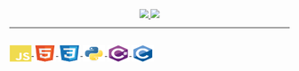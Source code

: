 <div align="center">
  <a href="https://github.com/FVitorr">
  <img height="250em" src="https://github-readme-stats.vercel.app/api?username=FVitorr&show_icons=true&theme=dracula&include_all_commits=true&count_private=true"/>
  <img height="250em" src="https://github-readme-stats.vercel.app/api/top-langs/?username=FVitorr&layout=compact&langs_count=15&theme=dark"/>
</div>
<hr>
<div style="display: inline_block" aling="center"><br>
  <img align="center" alt="FVitorr-Js" height="30" width="40" src="https://raw.githubusercontent.com/devicons/devicon/master/icons/javascript/javascript-plain.svg">
  <img align="center" alt="FVitorr-HTML" height="30" width="40" src="https://raw.githubusercontent.com/devicons/devicon/master/icons/html5/html5-original.svg">
  <img align="center" alt="FVitorr-CSS" height="30" width="40" src="https://raw.githubusercontent.com/devicons/devicon/master/icons/css3/css3-original.svg">
  <img align="center" alt="FVitorr-Python" height="30" width="40" src="https://raw.githubusercontent.com/devicons/devicon/master/icons/python/python-original.svg">
  <img align="center" alt="FVitorr-Csharp" height="30" width="40" src="https://raw.githubusercontent.com/devicons/devicon/master/icons/csharp/csharp-original.svg">
  <img align="center" alt="FVitorr-Csharp" height="30" width="40" src="https://raw.githubusercontent.com/devicons/devicon/master/icons/c/c-original.svg">
</div>
    

